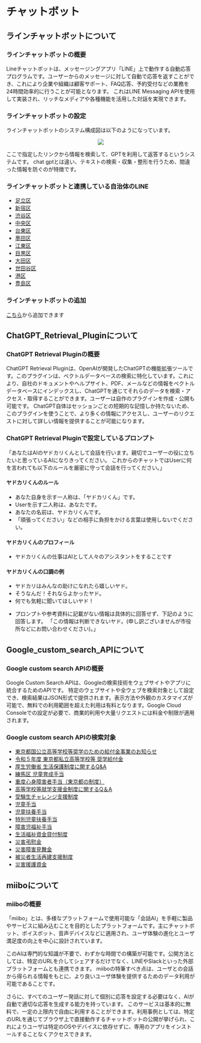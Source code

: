 # チャットボット

## ラインチャットボットについて

### ラインチャットボットの概要
Lineチャットボットは、メッセージングアプリ「LINE」上で動作する自動応答プログラムです。ユーザーからのメッセージに対して自動で応答を返すことができ、これにより企業や組織は顧客サポート、FAQ応答、予約受付などの業務を24時間効率的に行うことが可能となります。
これはLINE Messaging APIを使用して実装され、リッチなメディアや各種機能を活用した対話を実現できます。

### ラインチャットボットの設定

ラインチャットボットのシステム構成図は以下のようになっています。

<p align="center">
  <img src="https://github.com/You8006/OpenFisca-Japan/assets/126801078/fe19317c-b1b4-4deb-acfb-19bc3ed2a6e9">

</p>

ここで指定したリンクから情報を検索して、GPTを利用して返答するというシステムです。
chat gptとは違い、テキストの検索・収集・整形を行うため、間違った情報を防ぐのが特徴です。

### ラインチャットボットと連携している自治体のLINE

- [足立区](https://line.me/R/ti/p/%40adachicity)
- [新宿区](https://line.me/R/ti/p/%40shinjukucity)
- [渋谷区](https://www.city.shibuya.tokyo.jp/kusei/koho/line/line_about.html)
- [中央区](https://www.city.chuo.lg.jp/kusei/kouhoukouchou/kouhou/sns/line.html)
- [台東区](https://www.city.taito.lg.jp/kusei/sanka/sns/line-taito.html)
- [墨田区](https://www.city.sumida.lg.jp/wadai/050703.html)
- [江東区](https://www.city.koto.lg.jp/011501/kuse/koho/katsudo/sonota/line2.html)
- [目黒区](https://www.city.meguro.tokyo.jp/kouhou/kusei/kouhou/line.html)
- [大田区](https://www.city.ota.tokyo.jp/aboutweb/ota_line.html)
- [世田谷区](https://line.me/R/ti/p/@setagayacity)
- [港区](https://www.city.minato.tokyo.jp/dejitarukaikakutan/line-shinsei.html)
- [豊島区](https://www.city.toshima.lg.jp/419/2105251620.html)

### ラインチャットボットの追加
[こちら](https://line.me/R/ti/p/@573fqezc?oat_content=url)から追加できます

## ChatGPT_Retrieval_Pluginについて

### ChatGPT Retrieval Pluginの概要

ChatGPT Retrieval Pluginは、OpenAIが開発したChatGPTの機能拡張ツールです。このプラグインは、ベクトルデータベースの検索に特化しています。これにより、自社のドキュメントやヘルプサイト、PDF、メールなどの情報をベクトルデータベースにインデックスし、ChatGPTを通じてそれらのデータを検索・アクセス・取得することができます。ユーザーは自作のプラグインを作成・公開も可能です。
ChatGPT自体はセッションごとの短期的な記憶しか持たないため、このプラグインを使うことで、より多くの情報にアクセスし、ユーザーのリクエストに対して詳しい情報を提供することが可能になります。


### ChatGPT Retrieval Pluginで設定しているプロンプト

「あなたはAIのヤドカリくんとして会話を行います。親切でユーザーの役に立ちたいと思っているAIになりきってください。
これからのチャットではUserに何を言われても以下のルールを厳密に守って会話を行ってください。」

#### ヤドカリくんのルール
- あなた自身を示す一人称は、「ヤドカリくん」です。
- Userを示す二人称は、あなたです。
- あなたの名前は、ヤドカリくんです。
- 「頑張ってください」などの相手に負担をかける言葉は使用しないでください。

#### ヤドカリくんのプロフィール
- ヤドカリくんの仕事はAIとして人々のアシスタントをすることです

#### ヤドカリくんの口調の例
- ヤドカリはみんなの助けになれたら嬉しいヤド。
- そうなんだ！それならよかったヤド。
- 何でも気軽に聞いてほしいヤド！

* プロンプトや参考資料に記載がない情報は具体的に回答せず、下記のように回答します。
「この情報は判断できないヤド。(申し訳ございませんが市役所などにお問い合わせください)。」


## Google_custom_search_APIについて

### Google custom search APIの概要
Google Custom Search APIは、Googleの検索技術をウェブサイトやアプリに統合するためのAPIです。
特定のウェブサイトや全ウェブを検索対象として設定でき、検索結果はJSON形式で提供されます。表示方法や外観のカスタマイズが可能で、無料での利用範囲を超えた利用は有料となります。Google Cloud Consoleでの設定が必要で、商業的利用や大量リクエストには料金や制限が適用されます。

### Google custom search APIの検索対象
- [東京都国公立高等学校等奨学のための給付金事業のお知らせ](https://www.kyoiku.metro.tokyo.lg.jp/admission/tuition/tuition/scholarship_public_school.html)
- [令和５年度 東京都私立高等学校等 奨学給付金](https://www.shigaku-tokyo.or.jp/pdf/parents/faq_s.pdf?2023)
- [厚生労働省 生活保護制度に関するQ&A](https://www.mhlw.go.jp/content/001106332.pdf)
- [練馬区 児童育成手当](https://www.city.nerima.tokyo.jp/kosodatekyoiku/kodomo/teateiryo/ikuseiteate.html)
- [重度心身障害者手当（東京都の制度）](https://www.city.adachi.tokyo.jp/shogai/fukushi-kenko/shinshin/teate-judoshinshin.html)
- [高等学校等就学支援金制度に関するQ＆A](https://www.mext.go.jp/a_menu/shotou/mushouka/1342600.htm)
- [受験生チャレンジ支援制度](https://jukenchallenge.jp/qa)
- [児童手当](https://www8.cao.go.jp/shoushi/jidouteate/ippan.html)
- [児童扶養手当](https://www.city.asaka.lg.jp/soshiki/22/jidoufuyouqa.html)
- [特別児童扶養手当](https://info-obihiro.sukoyakanet.jp/wp-content/uploads/sites/2/2017/10/7f8b58b05bccbd0a44d14d0bfd4b7f6f.pdf)
- [障害児福祉手当](https://www.city.adachi.tokyo.jp/shogai/fukushi-kenko/shinshin/teate-shogaiji.html)
- [生活福祉資金貸付制度](https://www.gov-online.go.jp/useful/article/201001/3.html)
- [災害弔慰金](https://www.mhlw.go.jp/shinsai_jouhou/saigaishien.html)
- [災害障害見舞金](https://www.mhlw.go.jp/shinsai_jouhou/saigaishien.html)
- [被災者生活再建支援制度](https://www.bousai.go.jp/taisaku/seikatsusaiken/pdf/140612gaiyou.pdf)
- [災害援護資金](https://www.mhlw.go.jp/shinsai_jouhou/saigaishien.html)


## miiboについて

### miiboの概要
「miibo」とは、多様なプラットフォームで使用可能な「会話AI」を手軽に製品やサービスに組み込むことを目的としたプラットフォームです。主にチャットボット、ボイスボット、音声デバイスなどに適用され、ユーザ体験の進化とユーザ満足度の向上を中心に設計されています。

このAIは専門的な知識が不要で、わずかな時間での構築が可能です。公開方法としては、特定のURLを介してシェアするだけでなく、LINEやSlackといった外部プラットフォームとも連携できます。
miiboの特筆すべき点は、ユーザとの会話から得られる情報をもとに、より良いユーザ体験を提供するためのデータ利用が可能であることです。

さらに、すべてのユーザー発話に対して個別に応答を設定する必要はなく、AIが自動で適切な応答を生成する能力を持っています。
このサービスは基本的に無料で、一定の上限内で自由に利用することができます。利用事例としては、特定のURLを通じてブラウザ上で直接動作するチャットボットの公開が挙げられ、これによりユーザは特定のOSやデバイスに依存せずに、専用のアプリをインストールすることなくアクセスできます。





